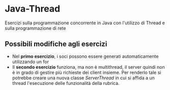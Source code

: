 # Java-Thread
Esercizi sulla programmazione concorrente in Java con l'utilizzo di Thread e sulla programmazione di rete

## Possibili modifiche agli esercizi

* Nel **primo esercizio**, i soci possono essere generati automaticamente utilizzando un for
* Il **secondo esercizio** funziona, ma non è multithread, il server quindi non è in grado di gestire più richieste dei client insieme. Per renderlo tale si potrebbe creare una nuova classe *ServerThread* in cui si affida a un thread l'esecuzione delle funzionalità della rubrica. 
